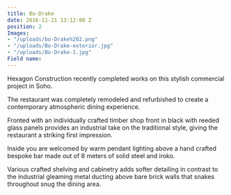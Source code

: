 ```yaml
---
title: Bo-Drake
date: 2016-11-21 13:12:00 Z
position: 2
Images:
- "/uploads/bo-Drake%202.png"
- "/uploads/Bo-Drake-exterior.jpg"
- "/uploads/Bo-Drake-1.jpg"
Field name: 
---
```


Hexagon Construction recently completed works on this stylish commercial project in Soho.

The restaurant was completely remodeled and refurbished to create a contemporary atmospheric dining experience.

Fronted with an individually crafted timber shop front in black with reeded glass panels provides an industrial take on the traditional style, giving the restaurant a striking first impression.

Inside you are welcomed by warm pendant lighting above a hand crafted bespoke bar made out of 8 meters of solid steel and iroko.

Various crafted shelving and cabinetry adds softer detailing in contrast to the industrial gleaming metal ducting above bare brick walls that snakes throughout snug the dining area.
